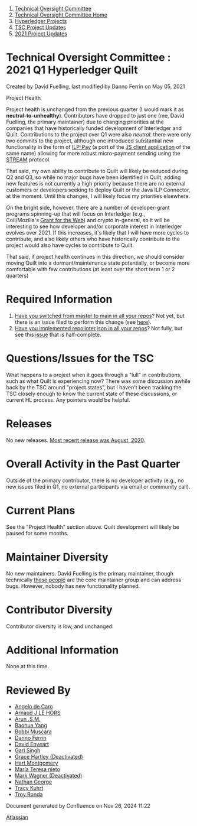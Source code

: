 1. [Technical Oversight Committee](index.html)
2. [Technical Oversight Committee Home](Technical-Oversight-Committee-Home_21430274.html)
3. [Hyperledger Projects](Hyperledger-Projects_21447704.html)
4. [TSC Project Updates](TSC-Project-Updates_21430854.html)
5. [2021 Project Updates](2021-Project-Updates_21452543.html)

# Technical Oversight Committee : 2021 Q1 Hyperledger Quilt

Created by David Fuelling, last modified by Danno Ferrin on May 05, 2021

Project Health

Project health is unchanged from the previous quarter (I would mark it as **neutral-to-unhealthy**). Contributors have dropped to just one (me, David Fuelling, the primary maintainer) due to changing priorities at the companies that have historically funded development of Interledger and Quilt. Contributions to the project over Q1 were also *neutral*: there were only two commits to the project, although one introduced substantial new functionality in the form of [ILP-Pay](https://github.com/hyperledger/quilt/pull/479) (a port of the [JS client application](https://github.com/interledgerjs/interledgerjs/tree/master/packages/pay) of the same name) allowing for more robust micro-payment sending using the [STREAM](https://github.com/interledger/rfcs/blob/master/0029-stream/0029-stream.md) protocol.

That said, my own ability to contribute to Quilt will likely be reduced during Q2 and Q3, so while no major bugs have been identified in Quilt, adding new features is not currently a high priority because there are no external customers or developers seeking to deploy Quilt or the Java ILP Connector, at the moment. Until this changes, I will likely focus my priorities elsewhere.

On the bright side, however, there are a number of developer-grant programs spinning-up that will focus on Interledger (e.g., Coil/Mozilla's [Grant for the Web](https://www.grantfortheweb.org/)) and crypto in-general, so it will be interesting to see how developer and/or corporate interest in Interledger evolves over 2021. If this increases, it's likely that I will have more cycles to contribute, and also likely others who have historically contribute to the project would also have cycles to contribute to Quilt.

That said, if project health continues in this direction, we should consider moving Quilt into a dormant/maintenance state potentially, or become more comfortable with few contributions (at least over the short term 1 or 2 quarters)

# Required Information

1. [Have you switched from master to main in all your repos](https://lf-hyperledger.atlassian.net/wiki/display/TSC/Projects+have+two+quarters+to+comply+with+common+repo+structure?focusedCommentId=21452776)? Not yet, but there is an issue filed to perform this change (see [here](https://github.com/hyperledger/quilt/issues/481)).
2. [Have you implemented repolinter.json in all your repos](https://lf-hyperledger.atlassian.net/wiki/display/TSC/Common+Repo+structure)? Not fully, but see this [issue](https://github.com/hyperledger/quilt/issues/435) that is half-complete.

# Questions/Issues for the TSC

What happens to a project when it goes through a "lull" in contributions, such as what Quilt is experiencing now? There was some discussion awhile back by the TSC around "project states", but I haven't been tracking the TSC closely enough to know the current state of these discussions, or current HL process. Any pointers would be helpful.

# Releases

No new releases. [Most recent release was August, 2020](https://github.com/hyperledger/quilt/releases/tag/v1.3.1).

# Overall Activity in the Past Quarter

Outside of the primary contributor, there is no developer activity (e.g., no new issues filed in Q1, no external participants via email or community call).

# Current Plans

See the "Project Health" section above. Quilt development will likely be paused for some months.

# Maintainer Diversity

No new maintainers. David Fuelling is the primary maintainer, though technically [these people](https://github.com/hyperledger/quilt/blob/master/pom.xml#L62) are the core maintainer group and can address bugs. However, nobody has new functionality planned.

# Contributor Diversity

Contributor diversity is low, and unchanged.

# Additional Information

None at this time.

# Reviewed By

- [Angelo de Caro](https://lf-hyperledger.atlassian.net/wiki/people/70121:d6b0f0e4-825f-4f16-88e1-4d14e95f2f10?ref=confluence)
- [Arnaud J LE HORS](https://lf-hyperledger.atlassian.net/wiki/people/70121:0e75e3b8-500a-4067-9f7e-ed46e91bcb9d?ref=confluence)
- [Arun .S.M.](https://lf-hyperledger.atlassian.net/wiki/people/621a0e5097d313006ba7386a?ref=confluence)
- [Baohua Yang](https://lf-hyperledger.atlassian.net/wiki/people/557058:17d87dbf-05fe-4c1b-84cf-fd69f7fcbb20?ref=confluence)
- [Bobbi Muscara](https://lf-hyperledger.atlassian.net/wiki/people/5c4cb1b7d8bbb7445c0a457e?ref=confluence)
- [Danno Ferrin](https://lf-hyperledger.atlassian.net/wiki/people/5b7f2d80c4e4892a5b789551?ref=confluence)
- [David Enyeart](https://lf-hyperledger.atlassian.net/wiki/people/712020:30d7e775-8a5d-4896-8950-8da2af027639?ref=confluence)
- [Gari Singh](https://lf-hyperledger.atlassian.net/wiki/people/557058:51429e31-90f4-4684-b7cd-9a4fe15ff188?ref=confluence)
- [Grace Hartley (Deactivated)](https://lf-hyperledger.atlassian.net/wiki/people/5c3e0cd1ff324728a1db2448?ref=confluence)
- [Hart Montgomery](https://lf-hyperledger.atlassian.net/wiki/people/712020:86f447c0-86dc-43b3-ac03-6a31923bbb84?ref=confluence)
- [María Teresa nieto](https://lf-hyperledger.atlassian.net/wiki/people/5d36fa46af1d920bc99755b6?ref=confluence)
- [Mark Wagner (Deactivated)](https://lf-hyperledger.atlassian.net/wiki/people/70121:81b88945-c9ef-40fe-9224-207bdb280922?ref=confluence)
- [Nathan George](https://lf-hyperledger.atlassian.net/wiki/people/712020:3e7556ab-cdb8-47f5-8b68-12a3378021fd?ref=confluence)
- [Tracy Kuhrt](https://lf-hyperledger.atlassian.net/wiki/people/712020:eb6ae9c3-aa8e-40ba-9dab-a6969b1ac52e?ref=confluence)
- [Troy Ronda](https://lf-hyperledger.atlassian.net/wiki/people/557058:c854f35a-2b58-4be3-9003-ca2a67495580?ref=confluence)

Document generated by Confluence on Nov 26, 2024 11:22

[Atlassian](http://www.atlassian.com/)
